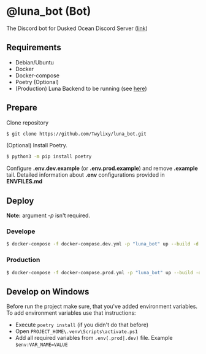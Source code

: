 # @luna_bot (Bot)
The Discord bot for Dusked Ocean Discord Server ([link](https://discord.gg/8rNYvSnR7c))

## Requirements
* Debian/Ubuntu
* Docker
* Docker-compose
* Poetry (Optional)
* (Production) Luna Backend to be running (see [here](https://github.com/Twylixy/luna_backend))


## Prepare
Clone repository
```bash
$ git clone https://github.com/Twylixy/luna_bot.git
```
(Optional) Install Poetry.
```bash
$ python3 -m pip install poetry
```
Configure **.env.dev.example** (or **.env.prod.example**) and remove **.example** tail.
Detailed information about **.env** configurations provided in **ENVFILES.md**

## Deploy
**Note:** argument *-p* isn't required.
### Develope
```bash
$ docker-compose -f docker-compose.dev.yml -p "luna_bot" up --build -d
```
### Production
```bash
$ docker-compose -f docker-compose.prod.yml -p "luna_bot" up --build -d
```

## Develop on Windows
Before run the project make sure, that you've added environment variables. \
To add environment variables use that instructions:
* Execute `poetry install` (if you didn't do that before)
* Open `PROJECT_HOME\.venv\Scripts\activate.ps1`
* Add all required variables from `.env(.prod|.dev)` file. Example `$env:VAR_NAME=VALUE` 
